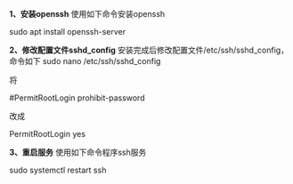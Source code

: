 **1、安装openssh**
使用如下命令安装openssh

sudo apt install openssh-server

**2、修改配置文件sshd_config**
安装完成后修改配置文件/etc/ssh/sshd_config，命令如下
sudo nano /etc/ssh/sshd_config

将

#PermitRootLogin prohibit-password

改成

PermitRootLogin yes

**3、重启服务**
使用如下命令程序ssh服务

sudo systemctl restart ssh